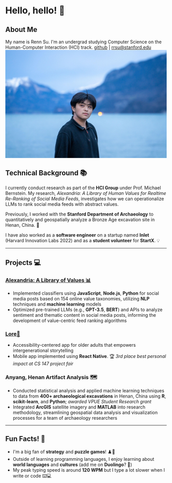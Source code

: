 # Hello, hello! 👋

## About Me

My name is Renn Su. I'm an undergrad studying Computer Science on the Human-Computer Interaction (HCI) track.
[github](https://github.com/rrsu2026) | [rrsu@stanford.edu](mailto:rrsu@stanford.edu)
![Alt text](RRSUProfilePic.jpg)


## Technical Background 📚

I currently conduct research as part of the **HCI Group** under Prof. Michael Bernstein. My research, _Alexandria: A Library of Human Values for Realtime Re-Ranking of Social Media Feeds_, investigates how we can operationalize LLMs to rank social media feeds with abstract values.

Previously, I worked with the **Stanford Department of Archaeology** to quantitatively and geospatially analyze a Bronze Age excavation site in Henan, China. 🏺

I have also worked as a **software engineer** on a startup named **Inlet** (Harvard Innovation Labs 2022) and as a **student volunteer** for **StartX**. 💡

---

## Projects 💻

### [Alexandria: A Library of Values 📊](https://chromewebstore.google.com/detail/library-of-values-twitter/gifajeihenkpjpahbnjljdappoimclkj)

- Implemented classifiers using **JavaScript**, **Node.js**, **Python** for social media posts based on 154 online value taxonomies, utilizing **NLP** techniques and **machine learning** models
- Optimized pre-trained LLMs (e.g., **GPT-3.5**, **BERT**) and APIs to analyze sentiment and thematic content in social media posts, informing the development of value-centric feed ranking algorithms

### [Lore📱](https://web.stanford.edu/class/cs147/projects/Designing-AI-for-Older-Adults/Lore/)

- Accessibility-centered app for older adults that empowers intergenerational storytelling
- Mobile app implemented using **React Native**. 🏆 _3rd place best personal impact at CS 147 project fair_

### Anyang, Henan Artifact Analysis 🗺️

- Conducted statistical analysis and applied machine learning techniques to data from **400+ archaeological excavations** in Henan, China using **R**, **scikit-learn**, and **Python**; _awarded VPUE Student Research grant_
- Integrated **ArcGIS** satellite imagery and **MATLAB** into research methodology, streamlining geospatial data analysis and visualization processes for a team of archaeology researchers

---

## Fun Facts! 🎉

- I'm a big fan of **strategy** and **puzzle games**! ♟️🧩
- Outside of learning programming languages, I enjoy learning about **world languages** and **cultures** (add me on **Duolingo**? 🦉)
- My peak typing speed is around **120 WPM** but I type a lot slower when I write or code ⌨️💻
